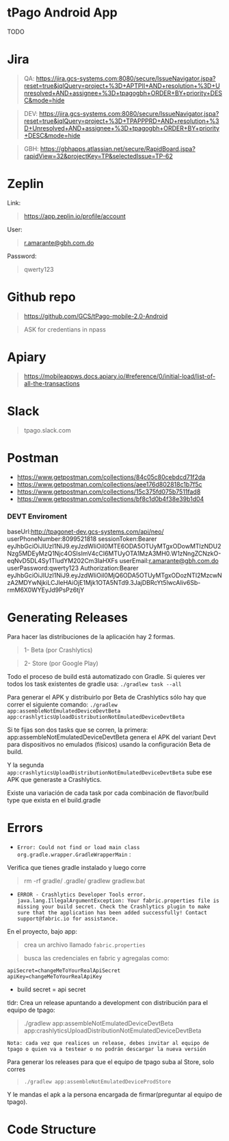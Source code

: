 # tPago Android App
TODO

# Jira
> QA: https://jira.gcs-systems.com:8080/secure/IssueNavigator.jspa?reset=true&jqlQuery=project+%3D+APTPII+AND+resolution+%3D+Unresolved+AND+assignee+%3D+tpagogbh+ORDER+BY+priority+DESC&mode=hide

> DEV: https://jira.gcs-systems.com:8080/secure/IssueNavigator.jspa?reset=true&jqlQuery=project+%3D+TPAPPPRD+AND+resolution+%3D+Unresolved+AND+assignee+%3D+tpagogbh+ORDER+BY+priority+DESC&mode=hide

> GBH: https://gbhapps.atlassian.net/secure/RapidBoard.jspa?rapidView=32&projectKey=TP&selectedIssue=TP-62


# Zeplin

Link:
> https://app.zeplin.io/profile/account

User:
> r.amarante@gbh.com.do

Password:
> qwerty123

# Github repo
> https://github.com/GCS/tPago-mobile-2.0-Android

> ASK for credentians in npass

# Apiary

> https://mobileappws.docs.apiary.io/#reference/0/initial-load/list-of-all-the-transactions

# Slack

> tpago.slack.com

# Postman

* https://www.getpostman.com/collections/84c05c80cebdcd71f2da
* https://www.getpostman.com/collections/aee176d802818c1b7f5c
* https://www.getpostman.com/collections/15c375fd075b7511fad8
* https://www.getpostman.com/collections/bf8c1d0b4f38e39b1d04

### DEVT Enviroment
baseUrl:http://tpagonet-dev.gcs-systems.com/api/neo/
userPhoneNumber:8099521818
sessionToken:Bearer eyJhbGciOiJIUzI1NiJ9.eyJzdWIiOiI0MTE6ODA5OTUyMTgxODowMTIzNDU2Nzg5MDEyMzQ1Njc4OSIsImV4cCI6MTUyOTA1MzA3MH0.W1zNngZCNzkO-eqNvD5DL4Sy1TludYM202Cm3IaHXFs
userEmail:r.amarante@gbh.com.do
userPassword:qwerty123
Authorization:Bearer eyJhbGciOiJIUzI1NiJ9.eyJzdWIiOiI0MjQ6ODA5OTUyMTgxODozNTI2MzcwNzA2MDYwNjkiLCJleHAiOjE1Mjk1OTA5NTd9.3JajDBRcYt5lwcAIiv6Sb-rmM6X0WYEyJd9PsPz6tjY


# Generating Releases

Para hacer las distribuciones de la aplicación hay 2 formas.

> 1- Beta (por Crashlytics)

> 2- Store (por Google Play)

Todo el proceso de build está automatizado con Gradle. Si quieres ver todos los task existentes de gradle usa: `./gradlew task --all`

Para generar el APK y distribuirlo por Beta de Crashlytics sólo hay que correr el siguiente comando:
`./gradlew app:assembleNotEmulatedDeviceDevtBeta app:crashlyticsUploadDistributionNotEmulatedDeviceDevtBeta`

Si te fijas son dos tasks que se corren, la primera: app:assembleNotEmulatedDeviceDevtBeta genera el APK del variant Devt para dispositivos no emulados (físicos) usando la configuración Beta de build.

Y la segunda `app:crashlyticsUploadDistributionNotEmulatedDeviceDevtBeta` sube ese APK que generaste a Crashlytics.

Existe una variación de cada task por cada combinación de flavor/build type que exista en el build.gradle


# Errors
- `Error: Could not find or load main class org.gradle.wrapper.GradleWrapperMain` :

Verifica que tienes gradle instalado y luego corre 
> rm -rf gradle/ .gradle/ gradlew gradlew.bat

- `ERROR - Crashlytics Developer Tools error.
java.lang.IllegalArgumentException: Your fabric.properties file is missing your build secret.
Check the Crashlytics plugin to make sure that the application has been added successfully!
Contact support@fabric.io for assistance.`

En el proyecto, bajo app: 
> crea un archivo llamado `fabric.properties`

> busca las credenciales en fabric y agregalas como: 

```
apiSecret=changeMeToYourRealApiSecret
apiKey=changeMeToYourRealApiKey
```
*  build secret = api secret

tldr: Crea un release apuntando a development con distribución para el equipo de tpago:
> ./gradlew app:assembleNotEmulatedDeviceDevtBeta app:crashlyticsUploadDistributionNotEmulatedDeviceDevtBeta


`Nota: cada vez que realices un release, debes invitar al equipo de tpago o quien va a testear o no podrán descargar la nueva versión`


Para generar los releases para que el equipo de tpago suba al Store, solo corres
> `./gradlew app:assembleNotEmulatedDeviceProdStore`

Y le mandas el apk a la persona encargada de firmar(preguntar al equipo de tpago).

# Code Structure